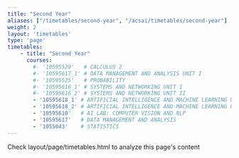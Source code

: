 ```yaml
---
title: "Second Year"
aliases: ["/timetables/second-year", "/acsai/timetables/second-year"]
weight: 2
layout: 'timetables'
type: 'page'
timetables:
    - title: "Second Year"
      courses: 
        #- '10595529'   # CALCULUS 2
        #- '10595617_1' # DATA MANAGEMENT AND ANALYSIS UNIT I
        #- '10595525'   # PROBABILITY
        #- '10595616_1' # SYSTEMS AND NETWORKING UNIT I
        #- '10595616_2' # SYSTEMS AND NETWORKING UNIT II
        - '10595618_1' # ARTIFICIAL INTELLIGENCE AND MACHINE LEARNING UNIT I
        - '10595618_2' # ARTIFICIAL INTELLIGENCE AND MACHINE LEARNING UNIT II
        - '10595610'   # AI LAB: COMPUTER VISION AND NLP
        - '10595617'   # DATA MANAGEMENT AND ANALYSIS
        - '1055043'    # STATISTICS
---
```


Check layout/page/timetables.html to analyze this page's content
